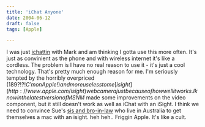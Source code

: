 ```yaml
---
title: 'iChat Anyone'
date: 2004-06-12
draft: false
tags: [Apple]

---
```


I was just [ichattin](http://www.apple.com/ichat) with Mark and am thinking I gotta use this more often. It's just as convinient as the phone and with wireless internet it's like a cordless. The problem is I have no real reason to use it - it's just a cool technology. That's pretty much enough reason for me. I'm seriously tempted by the horribly overpriced ($189?!?! C'mon Apple!) and more useless to me [isight](http://www.apple.com/isight) webcamera just because of how well it works. I know in the latest version of MSN M$ made some improvements on the video component, but it still doesn't work as well as iChat with an iSight. I think we need to convince Sue's [sis and bro-in-law](http://www.oatways.com/chrisandrin/) who live in Australia to get themselves a mac with an isight. heh heh.. Friggin Apple. It's like a cult.
